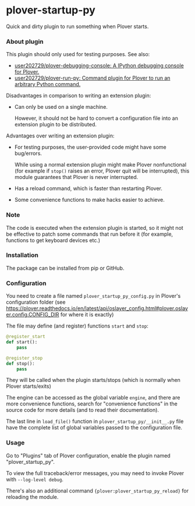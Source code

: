 # plover-startup-py
Quick and dirty plugin to run something when Plover starts.

### About plugin

This plugin should only used for testing purposes. See also:

* [user202729/plover-debugging-console: A IPython debugging console for Plover.](https://github.com/user202729/plover-debugging-console)
* [user202729/plover-run-py: Command plugin for Plover to run an arbitrary Python command.](https://github.com/user202729/plover-run-py)

Disadvantages in comparison to writing an extension plugin:

* Can only be used on a single machine.

   However, it should not be hard to convert a configuration file into an extension plugin to be distributed.

Advantages over writing an extension plugin:

* For testing purposes, the user-provided code might have some bug/errors.

   While using a normal extension plugin might make Plover nonfunctional (for example if `stop()` raises
   an error, Plover quit will be interrupted), this module guarantees that Plover is never interrupted.

* Has a reload command, which is faster than restarting Plover.

* Some convenience functions to make hacks easier to achieve.

### Note

The code is executed when the extension plugin is started, so it might not be effective to patch some
commands that run before it (for example, functions to get keyboard devices etc.)

### Installation

The package can be installed from pip or GitHub.

### Configuration

You need to create a file named `plover_startup_py_config.py` in Plover's configuration folder
(see https://plover.readthedocs.io/en/latest/api/oslayer_config.html#plover.oslayer.config.CONFIG_DIR
for where it is exactly)

The file may define (and register) functions `start` and `stop`:

```python
@register_start
def start():
	pass

@register_stop
def stop():
	pass
```

They will be called when the plugin starts/stops (which is normally when Plover starts/exits)

The engine can be accessed as the global variable `engine`, and there are more convenience functions,
search for "convenience functions" in the source code for more details
(and to read their documentation).

The last line in `load_file()` function in `plover_startup_py/__init__.py` file
have the complete list of global variables passed to the configuration file.

### Usage

Go to "Plugins" tab of Plover configuration, enable the plugin named "plover_startup_py".

To view the full traceback/error messages, you may need to invoke Plover with `--log-level debug`.

There's also an additional command `{plover:plover_startup_py_reload}` for reloading the module.

